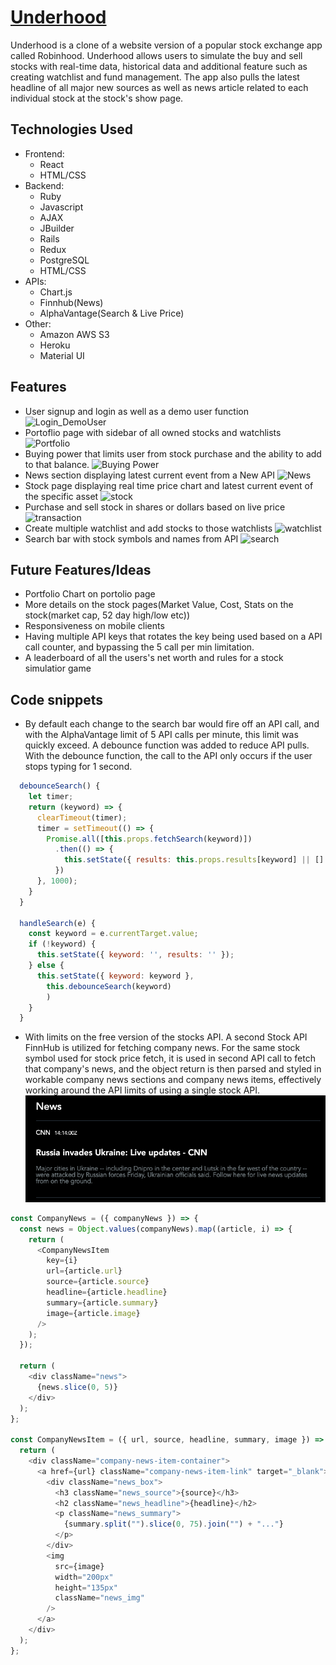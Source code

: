 # [Underhood](https://aa-underhood.herokuapp.com/#/)

Underhood is a clone of a website version of a popular stock exchange app called Robinhood. Underhood allows users to simulate the buy and sell stocks with real-time data, historical data and additional feature such as creating watchlist and fund management. The app also pulls the latest headline of all major new sources as well as news article related to each individual stock at the stock's show page.

 ## Technologies Used
   * Frontend:
     * React
     * HTML/CSS
   * Backend: 
     * Ruby
     * Javascript
     * AJAX
     * JBuilder
     * Rails
     * Redux
     * PostgreSQL
     * HTML/CSS
   * APIs: 
     * Chart.js
     * Finnhub(News)
     * AlphaVantage(Search & Live Price)
   * Other: 
     * Amazon AWS S3
     * Heroku
     * Material UI
   
## Features
  * User signup and login as well as a demo user function
  ![Login_DemoUser](https://user-images.githubusercontent.com/83096156/202593002-36fd3126-6af3-4015-90c9-e09bcb811e66.gif)
  * Portoflio page with sidebar of all owned stocks and watchlists
  ![Portfolio](https://user-images.githubusercontent.com/83096156/202591698-ba5e4c24-6181-4f77-9f52-3e945b29403d.gif)
  * Buying power that limits user from stock purchase and the ability to add to that balance.
  ![Buying Power](https://user-images.githubusercontent.com/83096156/202591750-9240f395-1315-4b69-9982-38aa2458e30b.gif)
  * News section displaying latest current event from a New API
  ![News](https://user-images.githubusercontent.com/83096156/202591776-6ca9225f-6985-4824-8dd5-d53b82930417.gif)
  * Stock page displaying real time price chart and latest current event of the specific asset
  ![stock](https://user-images.githubusercontent.com/83096156/202591769-562a98b1-48c2-4738-8021-dffe1718861d.gif)
  * Purchase and sell stock in shares or dollars based on live price
  ![transaction](https://user-images.githubusercontent.com/83096156/202591764-40de8c06-1c56-459b-9c37-6a8cbfc2851e.gif)
  * Create multiple watchlist and add stocks to those watchlists
  ![watchlist](https://user-images.githubusercontent.com/82133627/152613031-2c5d90fe-4068-4c62-8563-2b1557c1f5a4.gif)
  * Search bar with stock symbols and names from API
  ![search](https://user-images.githubusercontent.com/82133627/152612673-4db83667-310b-466b-b70f-4324ddb3b591.gif)

 ## Future Features/Ideas
  * Portfolio Chart on portolio page
  * More details on the stock pages(Market Value, Cost, Stats on the stock(market cap, 52 day high/low etc))
  * Responsiveness on mobile clients
  * Having multiple API keys that rotates the key being used based on a API call counter, and bypassing the 5 call per min limitation.
  * A leaderboard of all the users's net worth and rules for a stock simulatior game

## Code snippets

* By default each change to the search bar would fire off an API call, and with the AlphaVantage limit of 5 API calls per minute, this limit was quickly exceed. A debounce function was added to reduce API pulls. With the debounce function, the call to the API only occurs if the user stops typing for 1 second.
```javascript
  debounceSearch() {
    let timer;
    return (keyword) => {
      clearTimeout(timer);
      timer = setTimeout(() => {
        Promise.all([this.props.fetchSearch(keyword)])
          .then(() => {
            this.setState({ results: this.props.results[keyword] || [] })
          })
      }, 1000);
    }
  }

  handleSearch(e) {
    const keyword = e.currentTarget.value;
    if (!keyword) {
      this.setState({ keyword: '', results: '' });
    } else {
      this.setState({ keyword: keyword }, 
        this.debounceSearch(keyword)
        )
    }
  }
  ```
* With limits on the free version of the stocks API. A second Stock API FinnHub is utilized for fetching company news. For the same stock symbol used for stock price fetch, it is used in second API call to fetch that company's news, and the object return is then parsed and styled in workable company news sections and company news items, effectively working around the API limits of using a single stock API.
![news](https://github.com/dingtianding/Underhood/blob/main/app/assets/images/news.png?raw=true)
```javascript
const CompanyNews = ({ companyNews }) => {
  const news = Object.values(companyNews).map((article, i) => {
    return (
      <CompanyNewsItem
        key={i}
        url={article.url}
        source={article.source}
        headline={article.headline}
        summary={article.summary}
        image={article.image}
      />
    );
  });

  return (
    <div className="news">
      {news.slice(0, 5)}
    </div>
  );
};

const CompanyNewsItem = ({ url, source, headline, summary, image }) => {
  return (
    <div className="company-news-item-container">
      <a href={url} className="company-news-item-link" target="_blank">
        <div className="news_box">
          <h3 className="news_source">{source}</h3>
          <h2 className="news_headline">{headline}</h2>
          <p className="news_summary">
            {summary.split("").slice(0, 75).join("") + "..."}
          </p>
        </div>
        <img
          src={image}
          width="200px"
          height="135px"
          className="news_img"
        />
      </a>
    </div>
  );
};
 ```



